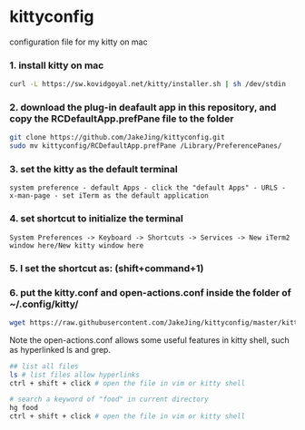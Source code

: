 # kittyconfig
configuration file for my kitty on mac

### 1. install kitty on mac

```bash
curl -L https://sw.kovidgoyal.net/kitty/installer.sh | sh /dev/stdin
```

### 2. download the plug-in deafault app in this repository, and copy the RCDefaultApp.prefPane file to the folder

```bash
git clone https://github.com/JakeJing/kittyconfig.git
sudo mv kittyconfig/RCDefaultApp.prefPane /Library/PreferencePanes/
```

### 3. set the kitty as the default terminal

```shell
system preference - default Apps - click the "default Apps" - URLS - x-man-page - set iTerm as the default application
```

### 4. set shortcut to initialize the terminal

```shell
System Preferences -> Keyboard -> Shortcuts -> Services -> New iTerm2 window here/New kitty window here
```

### 5. I set the shortcut as: (shift+command+1)

### 6. put the **kitty.conf** and **open-actions.conf** inside the folder of ~/.config/kitty/

```bash
wget https://raw.githubusercontent.com/JakeJing/kittyconfig/master/kitty.conf -P ~/.config/kitty/
```

Note the open-actions.conf allows some useful features in kitty shell, such as hyperlinked ls and grep.

```bash
## list all files
ls # list files allow hyperlinks
ctrl + shift + click # open the file in vim or kitty shell
```

```bash
# search a keyword of "food" in current directory
hg food
ctrl + shift + click # open the file in vim or kitty shell
```

